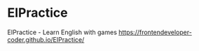 # EIPractice
EIPractice - Learn English with games
https://frontendeveloper-coder.github.io/EIPractice/
